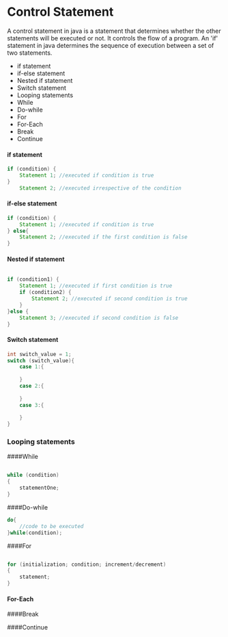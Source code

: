 # Control Statement
A control statement in java is a statement that determines whether the 
other statements will be executed or not. It controls the flow of a program. 
An 'if' statement in java determines the sequence of execution between a set of two statements.


- if statement
- if-else statement
- Nested if statement
- Switch statement
- Looping statements
- While
- Do-while
- For
- For-Each
- Break
- Continue

#### if statement
```java
if (condition) { 
    Statement 1; //executed if condition is true
}
    Statement 2; //executed irrespective of the condition
```

#### if-else statement
```java
if (condition) { 
    Statement 1; //executed if condition is true
} else{
    Statement 2; //executed if the first condition is false
}

```

#### Nested if statement
```java

if (condition1) {
    Statement 1; //executed if first condition is true
    if (condition2) {
        Statement 2; //executed if second condition is true
    }
}else {
    Statement 3; //executed if second condition is false
}


```
#### Switch statement
```java
int switch_value = 1; 
switch (switch_value){
    case 1:{
        
    }
    case 2:{
        
    }
    case 3:{
        
    }
}
```

### Looping statements

####While
```java

while (condition)
{
    statementOne;
}

```
####Do-while
```java
do{
    //code to be executed
}while(condition);

```
####For
```java

for (initialization; condition; increment/decrement)
{
    statement;
}

```
#### For-Each

####Break

####Continue

